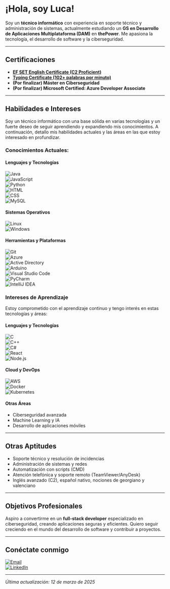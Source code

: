# ¡Hola, soy Luca!


Soy un **técnico informático** con experiencia en soporte técnico y administración de sistemas, actualmente estudiando un **GS en Desarrollo de Aplicaciones Multiplataforma (DAM)** en **thePower**. Me apasiona la tecnología, el desarrollo de software y la ciberseguridad.

---

## Certificaciones

- **[EF SET English Certificate (C2 Proficient)](https://cert.efset.org/en/ktB6AA)**
- **[Typing Certificate (102+ palabras por minuto)](https://www.ratatype.com/u7765953/certificate/en_new/)**
- **(Por finalizar) Máster en Ciberseguridad**
- **(Por finalizar) Microsoft Certified: Azure Developer Associate**

---

## Habilidades e Intereses

Soy un técnico informático con una base sólida en varias tecnologías y un fuerte deseo de seguir aprendiendo y expandiendo mis conocimientos. A continuación, detallo mis habilidades actuales y las áreas en las que estoy interesado en profundizar.

### Conocimientos Actuales:

#### Lenguajes y Tecnologías
![Java](https://img.shields.io/badge/---007396?style=flat-square&logo=java&logoColor=white)  
![JavaScript](https://img.shields.io/badge/---F7DF1E?style=flat-square&logo=javascript&logoColor=black)  
![Python](https://img.shields.io/badge/---3776AB?style=flat-square&logo=python&logoColor=white)  
![HTML](https://img.shields.io/badge/---E34F26?style=flat-square&logo=html5&logoColor=white)  
![CSS](https://img.shields.io/badge/---1572B6?style=flat-square&logo=css3&logoColor=white)  
![MySQL](https://img.shields.io/badge/---4479A1?style=flat-square&logo=mysql&logoColor=white)  

#### Sistemas Operativos
![Linux](https://img.shields.io/badge/---FCC624?style=flat-square&logo=linux&logoColor=black)  
![Windows](https://img.shields.io/badge/---0078D6?style=flat-square&logo=windows&logoColor=white)  

#### Herramientas y Plataformas
![Git](https://img.shields.io/badge/---F05032?style=flat-square&logo=git&logoColor=white)  
![Azure](https://img.shields.io/badge/---0078D4?style=flat-square&logo=microsoft-azure&logoColor=white)  
![Active Directory](https://img.shields.io/badge/---0078D4?style=flat-square&logo=microsoft&logoColor=white)  
![Arduino](https://img.shields.io/badge/---00979D?style=flat-square&logo=arduino&logoColor=white)  
![Visual Studio Code](https://img.shields.io/badge/---007ACC?style=flat-square&logo=visual-studio-code&logoColor=white)  
![PyCharm](https://img.shields.io/badge/---000000?style=flat-square&logo=pycharm&logoColor=white)  
![IntelliJ IDEA](https://img.shields.io/badge/---000000?style=flat-square&logo=intellij-idea&logoColor=white)  

### Intereses de Aprendizaje

Estoy comprometido con el aprendizaje continuo y tengo interés en estas tecnologías y áreas:

#### Lenguajes y Tecnologías
![C](https://img.shields.io/badge/---A8B9CC?style=flat-square&logo=c&logoColor=white)  
![C++](https://img.shields.io/badge/---00599C?style=flat-square&logo=cplusplus&logoColor=white)  
![C#](https://img.shields.io/badge/---239120?style=flat-square&logo=csharp&logoColor=white)  
![React](https://img.shields.io/badge/---61DAFB?style=flat-square&logo=react&logoColor=black)  
![Node.js](https://img.shields.io/badge/---339933?style=flat-square&logo=node.js&logoColor=white)  

#### Cloud y DevOps
![AWS](https://img.shields.io/badge/---232F3E?style=flat-square&logo=amazon-aws&logoColor=white)  
![Docker](https://img.shields.io/badge/---2496ED?style=flat-square&logo=docker&logoColor=white)  
![Kubernetes](https://img.shields.io/badge/---326CE5?style=flat-square&logo=kubernetes&logoColor=white)

#### Otras Áreas
- Ciberseguridad avanzada  
- Machine Learning y IA  
- Desarrollo de aplicaciones móviles  

---

## Otras Aptitudes

- Soporte técnico y resolución de incidencias  
- Administración de sistemas y redes  
- Automatización con scripts (CMD)  
- Atención telefónica y soporte remoto (TeamViewer/AnyDesk)  
- Inglés avanzado (C2), español nativo, nociones de georgiano y valenciano

---

## Objetivos Profesionales

Aspiro a convertirme en un **full-stack developer** especializado en ciberseguridad, creando aplicaciones seguras y eficientes. Quiero seguir creciendo en el mundo del desarrollo de software y contribuir a proyectos.

---

## Conéctate conmigo

[![Email](https://img.shields.io/badge/Email-lucabenidze@gmail.com-red?style=for-the-badge&logo=gmail)](mailto:contactolucab@gmail.com)  
[![LinkedIn](https://img.shields.io/badge/LinkedIn-lucabenidze-blue?style=for-the-badge&logo=linkedin)](https://www.linkedin.com/in/lucabenidze)  

---

*Última actualización: 12 de marzo de 2025*
